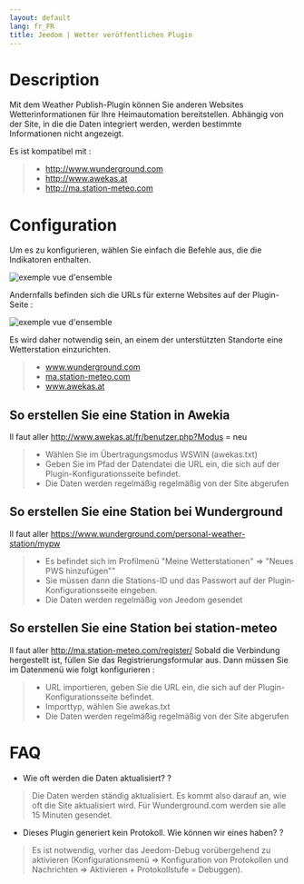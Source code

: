 ```yaml
---
layout: default
lang: fr_FR
title: Jeedom | Wetter veröffentlichen Plugin
---
```


# Description

Mit dem Weather Publish-Plugin können Sie anderen Websites Wetterinformationen für Ihre Heimautomation bereitstellen.
Abhängig von der Site, in die die Daten integriert werden, werden bestimmte Informationen nicht angezeigt.

Es ist kompatibel mit :

>- <a href="http://www.wunderground.com">http://www.wunderground.com</a>
>- <a href="http://www.awekas.at">http://www.awekas.at</a>
>- <a href="http://ma.station-meteo.com">http://ma.station-meteo.com</a>

# Configuration

Um es zu konfigurieren, wählen Sie einfach die Befehle aus, die die Indikatoren enthalten.

![exemple vue d'ensemble](../images/publiemeteo_screenshot2.png)

Andernfalls befinden sich die URLs für externe Websites auf der Plugin-Seite :

![exemple vue d'ensemble](../images/publiemeteo_screenshot1.png)


Es wird daher notwendig sein, an einem der unterstützten Standorte eine Wetterstation einzurichten.

>- <a href="http://www.wunderground.com">www.wunderground.com</a>
>- <a href="http://ma.station-meteo.com">ma.station-meteo.com</a>
>- <a href="http://www.awekas.at">www.awekas.at</a>

## So erstellen Sie eine Station in Awekia
Il faut aller <a href="http://www.awekas.at/fr/benutzer.php?mode=new">http://www.awekas.at/fr/benutzer.php?Modus = neu </a>

>- Wählen Sie im Übertragungsmodus WSWIN (awekas.txt)
>- Geben Sie im Pfad der Datendatei die URL ein, die sich auf der Plugin-Konfigurationsseite befindet.
>- Die Daten werden regelmäßig regelmäßig von der Site abgerufen

## So erstellen Sie eine Station bei Wunderground
Il faut aller <a href="https://www.wunderground.com/personal-weather-station/mypw">https://www.wunderground.com/personal-weather-station/mypw</a>

>- Es befindet sich im Profilmenü "Meine Wetterstationen" => "Neues PWS hinzufügen""
>- Sie müssen dann die Stations-ID und das Passwort auf der Plugin-Konfigurationsseite eingeben.
>- Die Daten werden regelmäßig von Jeedom gesendet

## So erstellen Sie eine Station bei station-meteo
Il faut aller <a href="http://ma.station-meteo.com/register/">http://ma.station-meteo.com/register/</a>
Sobald die Verbindung hergestellt ist, füllen Sie das Registrierungsformular aus. Dann müssen Sie im Datenmenü wie folgt konfigurieren :

>- URL importieren, geben Sie die URL ein, die sich auf der Plugin-Konfigurationsseite befindet.
>- Importtyp, wählen Sie awekas.txt
>- Die Daten werden regelmäßig regelmäßig von der Site abgerufen

# FAQ

- Wie oft werden die Daten aktualisiert? ?
>Die Daten werden ständig aktualisiert. Es kommt also darauf an, wie oft die Site aktualisiert wird.
>Für Wunderground.com werden sie alle 15 Minuten gesendet.

- Dieses Plugin generiert kein Protokoll. Wie können wir eines haben? ?
>Es ist notwendig, vorher das Jeedom-Debug vorübergehend zu aktivieren (Konfigurationsmenü => Konfiguration von Protokollen und Nachrichten => Aktivieren + Protokollstufe = Debuggen).
